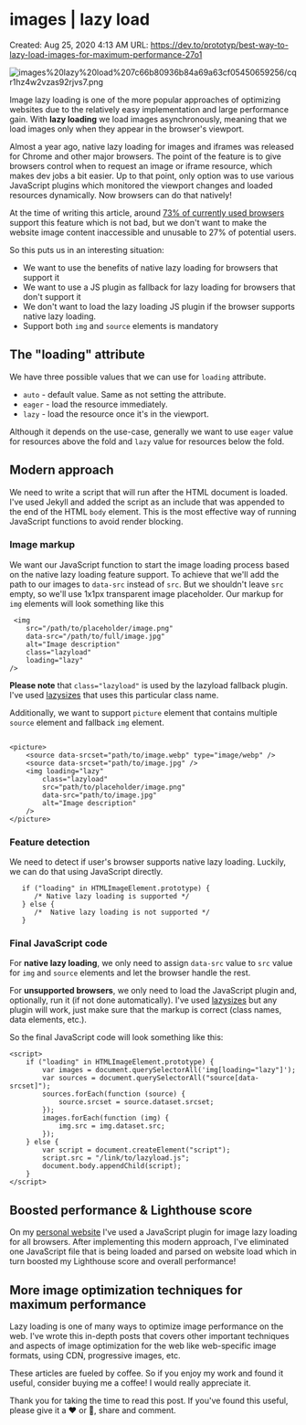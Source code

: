# images | lazy load

Created: Aug 25, 2020 4:13 AM
URL: https://dev.to/prototyp/best-way-to-lazy-load-images-for-maximum-performance-27o1

![images%20lazy%20load%207c66b80936b84a69a63cf05450659256/cqr1hz4w2vzas92rjvs7.png](images%20lazy%20load%207c66b80936b84a69a63cf05450659256/cqr1hz4w2vzas92rjvs7.png)

Image lazy loading is one of the more popular approaches of optimizing websites due to the relatively easy implementation and large performance gain. With **lazy loading** we load images asynchronously, meaning that we load images only when they appear in the browser's viewport.

Almost a year ago, native lazy loading for images and iframes was released for Chrome and other major browsers. The point of the feature is to give browsers control when to request an image or iframe resource, which makes dev jobs a bit easier. Up to that point, only option was to use various JavaScript plugins which monitored the viewport changes and loaded resources dynamically. Now browsers can do that natively!

At the time of writing this article, around [73% of currently used browsers](https://caniuse.com/#search=loading) support this feature which is not bad, but we don't want to make the website image content inaccessible and unusable to 27% of potential users.

So this puts us in an interesting situation:

- We want to use the benefits of native lazy loading for browsers that support it
- We want to use a JS plugin as fallback for lazy loading for browsers that don't support it
- We don't want to load the lazy loading JS plugin if the browser supports native lazy loading.
- Support both `img` and `source` elements is mandatory

## The "loading" attribute

We have three possible values that we can use for `loading` attribute.

- `auto` - default value. Same as not setting the attribute.
- `eager` - load the resource immediately.
- `lazy` - load the resource once it's in the viewport.

Although it depends on the use-case, generally we want to use `eager` value for resources above the fold and `lazy` value for resources below the fold.

## Modern approach

We need to write a script that will run after the HTML document is loaded. I've used Jekyll and added the script as an include that was appended to the end of the HTML `body` element. This is the most effective way of running JavaScript functions to avoid render blocking.

### Image markup

We want our JavaScript function to start the image loading process based on the native lazy loading feature support. To achieve that we'll add the path to our images to `data-src` instead of `src`. But we shouldn't leave `src` empty, so we'll use 1x1px transparent image placeholder. Our markup for `img` elements will look something like this

```
 <img 
    src="/path/to/placeholder/image.png"
    data-src="/path/to/full/image.jpg"
    alt="Image description"
    class="lazyload"
    loading="lazy"
/>

```

**Please note** that `class="lazyload"` is used by the lazyload fallback plugin. I've used [lazysizes](https://github.com/aFarkas/lazysizes) that uses this particular class name.

Additionally, we want to support `picture` element that contains multiple `source` element and fallback `img` element.

```

<picture>
    <source data-srcset="path/to/image.webp" type="image/webp" />
    <source data-srcset="path/to/image.jpg" />
    <img loading="lazy" 
        class="lazyload"
        src="path/to/placeholder/image.png"
        data-src="path/to/image.jpg"
        alt="Image description"
    />
</picture>

```

### Feature detection

We need to detect if user's browser supports native lazy loading. Luckily, we can do that using JavaScript directly.

```
   if ("loading" in HTMLImageElement.prototype) {
      /* Native lazy loading is supported */
   } else {
      /*  Native lazy loading is not supported */
   }

```

### Final JavaScript code

For **native lazy loading**, we only need to assign `data-src` value to `src` value for `img` and `source` elements and let the browser handle the rest.

For **unsupported browsers**, we only need to load the JavaScript plugin and, optionally, run it (if not done automatically). I've used [lazysizes](https://github.com/aFarkas/lazysizes) but any plugin will work, just make sure that the markup is correct (class names, data elements, etc.).

So the final JavaScript code will look something like this:

```
<script>
    if ("loading" in HTMLImageElement.prototype) {
        var images = document.querySelectorAll('img[loading="lazy"]');
        var sources = document.querySelectorAll("source[data-srcset]");
        sources.forEach(function (source) {
            source.srcset = source.dataset.srcset;
        });
        images.forEach(function (img) {
            img.src = img.dataset.src;
        });
    } else {
        var script = document.createElement("script");
        script.src = "/link/to/lazyload.js";
        document.body.appendChild(script);
    }
</script>

```

## Boosted performance & Lighthouse score

On my [personal website](https://codeadrian.github.io/) I've used a JavaScript plugin for image lazy loading for all browsers. After implementing this modern approach, I've eliminated one JavaScript file that is being loaded and parsed on website load which in turn boosted my Lighthouse score and overall performance!

## More image optimization techniques for maximum performance

Lazy loading is one of many ways to optimize image performance on the web. I've wrote this in-depth posts that covers other important techniques and aspects of image optimization for the web like web-specific image formats, using CDN, progressive images, etc.

These articles are fueled by coffee. So if you enjoy my work and found it useful, consider buying me a coffee! I would really appreciate it.

Thank you for taking the time to read this post. If you've found this useful, please give it a ❤️ or 🦄, share and comment.